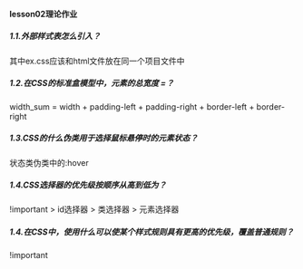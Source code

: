 #### lesson02理论作业

##### 1.1.外部样式表怎么引入？

<head>
  <link rel = "stylesheet" href = "ex.css">
</head>

其中ex.css应该和html文件放在同一个项目文件中

##### 1.2.在CSS的标准盒模型中，元素的总宽度 =？

width_sum = width + padding-left + padding-right + border-left + border-right

##### 1.3.CSS的什么伪类用于选择鼠标悬停时的元素状态？

状态类伪类中的:hover

##### 1.4.CSS选择器的优先级按顺序从高到低为？

!important > id选择器 > 类选择器 > 元素选择器

##### 1.4.在CSS中，使用什么可以使某个样式规则具有更高的优先级，覆盖普通规则？

!important